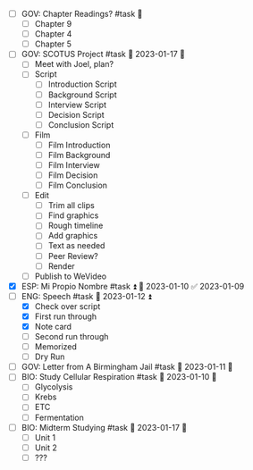 - [ ] GOV: Chapter Readings? #task 🔼 
	- [ ] Chapter 9
	- [ ] Chapter 4
	- [ ] Chapter 5
- [ ] GOV: SCOTUS Project #task 📅 2023-01-17 🔼
	- [ ] Meet with Joel, plan?
	- [ ] Script
		- [ ] Introduction Script
		- [ ] Background Script
		- [ ] Interview Script
		- [ ] Decision Script
		- [ ] Conclusion Script
	- [ ] Film
		- [ ] Film Introduction
		- [ ] Film Background
		- [ ] Film Interview
		- [ ] Film Decision
		- [ ] Film Conclusion
	- [ ] Edit
		- [ ] Trim all clips
		- [ ] Find graphics
		- [ ] Rough timeline
		- [ ] Add graphics
		- [ ] Text as needed
		- [ ] Peer Review?
		- [ ] Render
	- [ ] Publish to WeVideo
- [x] ESP: Mi Propio Nombre #task ⏫ 📅 2023-01-10 ✅ 2023-01-09
- [ ] ENG: Speech #task 📅 2023-01-12 ⏫ 
	- [x] Check over script
	- [x] First run through
	- [x] Note card
	- [ ] Second run through
	- [ ] Memorized
	- [ ] Dry Run
- [ ] GOV: Letter from A Birmingham Jail #task 📅 2023-01-11 🔼 
- [ ] BIO: Study Cellular Respiration #task 📅 2023-01-10  🔽 
	- [ ] Glycolysis
	- [ ] Krebs
	- [ ] ETC
	- [ ] Fermentation
- [ ] BIO: Midterm Studying #task 📅 2023-01-17 🔽 
	- [ ] Unit 1
	- [ ] Unit 2
	- [ ] ???